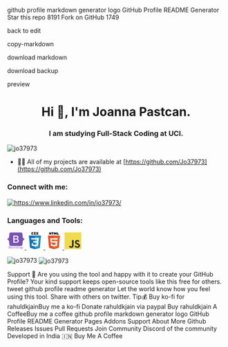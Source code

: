 github profile markdown generator logo
GitHub Profile README Generator
Star this repo
8191
Fork on GitHub
1749

back to edit

copy-markdown

download markdown

download backup

preview
<h1 align="center">Hi 👋, I'm Joanna Pastcan.</h1>
<h3 align="center">I am studying Full-Stack Coding at UCI.</h3>

<p align="left"> <img src="https://komarev.com/ghpvc/?username=jo37973&label=Profile%20views&color=0e75b6&style=flat" alt="jo37973" /> </p>

- 👨‍💻 All of my projects are available at [https://github.com/Jo37973](https://github.com/Jo37973)

<h3 align="left">Connect with me:</h3>
<p align="left">
<a href="https://linkedin.com/in/https://www.linkedin.com/in/jo37973/" target="blank"><img align="center" src="https://raw.githubusercontent.com/rahuldkjain/github-profile-readme-generator/master/src/images/icons/Social/linked-in-alt.svg" alt="https://www.linkedin.com/in/jo37973/" height="30" width="40" /></a>
</p>

<h3 align="left">Languages and Tools:</h3>
<p align="left"> <a href="https://getbootstrap.com" target="_blank" rel="noreferrer"> <img src="https://raw.githubusercontent.com/devicons/devicon/master/icons/bootstrap/bootstrap-plain-wordmark.svg" alt="bootstrap" width="40" height="40"/> </a> <a href="https://www.w3schools.com/css/" target="_blank" rel="noreferrer"> <img src="https://raw.githubusercontent.com/devicons/devicon/master/icons/css3/css3-original-wordmark.svg" alt="css3" width="40" height="40"/> </a> <a href="https://www.w3.org/html/" target="_blank" rel="noreferrer"> <img src="https://raw.githubusercontent.com/devicons/devicon/master/icons/html5/html5-original-wordmark.svg" alt="html5" width="40" height="40"/> </a> <a href="https://developer.mozilla.org/en-US/docs/Web/JavaScript" target="_blank" rel="noreferrer"> <img src="https://raw.githubusercontent.com/devicons/devicon/master/icons/javascript/javascript-original.svg" alt="javascript" width="40" height="40"/> </a> </p>

<p><img align="left" src="https://github-readme-stats.vercel.app/api/top-langs?username=jo37973&show_icons=true&locale=en&layout=compact" alt="jo37973" /></p>

<p>&nbsp;<img align="center" src="https://github-readme-stats.vercel.app/api?username=jo37973&show_icons=true&locale=en" alt="jo37973" /></p>

Support 🙏
Are you using the tool and happy with it to create your GitHub Profile?
Your kind support keeps open-source tools like this free for others.
tweet github profile readme generator
Let the world know how you feel using this tool. Share with others on twitter.
Tip💰
Buy ko-fi for rahuldkjainBuy me a ko-fi
Donate rahuldkjain via paypal
Buy rahuldkjain A CoffeeBuy me a coffee
github profile markdown generator logo
GitHub Profile README Generator
Pages
Addons
Support
About
More
Github
Releases
Issues
Pull Requests
Join Community
Discord of the community
Developed in India 🇮🇳
Buy Me A Coffee
